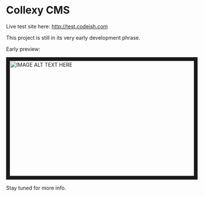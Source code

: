 # Collexy CMS

Live test site here: <a href="http://test.codeish.com" rel="nofollow">http://test.codeish.com</a>

This project is still in its very early development phrase.

Early preview:

<a href="http://www.youtube.com/watch?feature=player_embedded&v=yDBW927TP90
" target="_blank"><img src="http://img.youtube.com/vi/yDBW927TP90/0.jpg" 
alt="IMAGE ALT TEXT HERE" width="560" height="315" border="10" /></a>

Stay tuned for more info.

